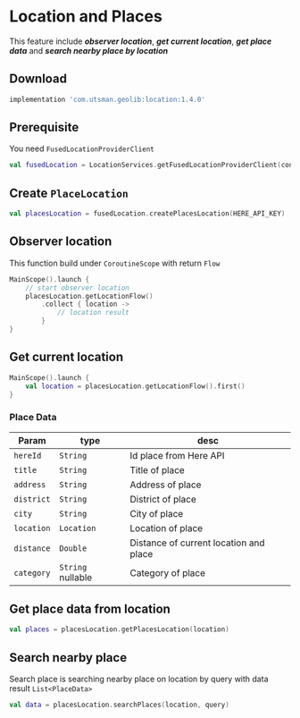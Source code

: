 
# Location and Places
This feature include ***observer location***, ***get current location***, ***get place data*** and ***search nearby place by location***

## Download
```groovy
implementation 'com.utsman.geolib:location:1.4.0'
```

## Prerequisite
You need `FusedLocationProviderClient`
```kotlin
val fusedLocation = LocationServices.getFusedLocationProviderClient(context)
```

## Create `PlaceLocation`
```kotlin
val placesLocation = fusedLocation.createPlacesLocation(HERE_API_KEY)
```

## Observer location
This function build under `CoroutineScope` with return `Flow`
```kotlin
MainScope().launch {
    // start observer location
    placesLocation.getLocationFlow()
        .collect { location ->
            // location result
        }
}
```

## Get current location 
```kotlin
MainScope().launch {
    val location = placesLocation.getLocationFlow().first()
}
```

### Place Data
|Param|type|desc|
|---|---|---|
|`hereId`|`String`|Id place from Here API|
|`title`|`String`|Title of place|
|`address`|`String`|Address of place|
|`district`|`String`|District of place|
|`city`|`String`|City of place|
|`location`|`Location`|Location of place|
|`distance`|`Double`|Distance of current location and place|
|`category`|`String` nullable |Category of place|

## Get place data from location
```kotlin
val places = placesLocation.getPlacesLocation(location)
```

## Search nearby place
Search place is searching nearby place on location by query with data result `List<PlaceData>`
```kotlin
val data = placesLocation.searchPlaces(location, query)
```
